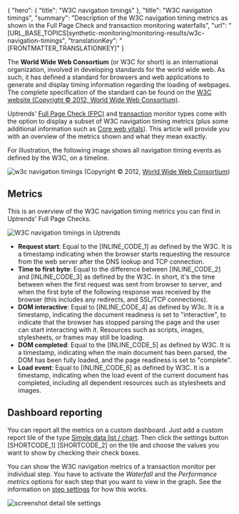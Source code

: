 {
  "hero": {
    "title": "W3C navigation timings"
  },
  "title": "W3C navigation timings",
  "summary": "Description of the W3C navigation timing metrics as shown in the Full Page Check and transaction monitoring waterfalls",
  "url": "[URL_BASE_TOPICS]synthetic-monitoring/monitoring-results/w3c-navigation-timings",
  "translationKey": "[FRONTMATTER_TRANSLATIONKEY]"
}

The **World Wide Web Consortium** (or W3C for short) is an international organization, involved in developing standards for the world wide web. As such, it has defined a standard for browsers and web applications to generate and display timing information regarding the loading of webpages. The complete specification of the standard can be found on the [W3C website (Copyright © 2012, World Wide Web Consortium)]([LINK_URL_1]).

Uptrends' [Full Page Check (FPC)]([LINK_URL_2]) and [transaction]([LINK_URL_3]) monitor types come with the option to display a subset of W3C navigation timing metrics (plus some additional information such as [Core web vitals]([LINK_URL_4])). This article will provide you with an overview of the metrics shown and what they mean exactly. 

For illustration, the following image shows all navigation timing events as defined by the W3C, on a timeline.

![w3c navigation timings]([LINK_URL_5])
(Copyright © 2012, [World Wide Web Consortium]([LINK_URL_6]))

## Metrics

This is an overview of the W3C navigation timing metrics you can find in Uptrends' Full Page Checks. 

![W3C navigation timings in Uptrends]([LINK_URL_7])

- **Request start**: Equal to the [INLINE_CODE_1] as defined by the W3C. It is a timestamp indicating when the browser starts requesting the resource from the web server after the DNS lookup and TCP connection. 
- **Time to first byte**: Equal to the difference between [INLINE_CODE_2] and [INLINE_CODE_3] as defined by the W3C. In short, it's the time between when the first request was sent from browser to server, and when the first byte of the following response was received by the browser (this includes any redirects, and SSL/TCP connections). 
- **DOM interactive**: Equal to [INLINE_CODE_4] as defined by W3c. It is a timestamp, indicating the document readiness is set to "interactive", to indicate that the browser has stopped parsing the page and the user can start interacting with it. Resources such as scripts, images, stylesheets, or frames may still be loading. 
- **DOM completed**: Equal to the [INLINE_CODE_5] as defined by W3C. It is a timestamp, indicating when the main document has been parsed, the DOM has been fully loaded, and the page readiness is set to "complete".
- **Load event**: Equal to [INLINE_CODE_6] as defined by W3C. It is a timestamp, indicating when the load event of the current document has completed, including all dependent resources such as stylesheets and images.

## Dashboard reporting

You can report all the metrics on a custom dashboard. Just add a custom report tile of the type [Simple data list / chart]([LINK_URL_8]). Then click the settings button  [SHORTCODE_1] [SHORTCODE_2] on the tile and choose the values you want to show by checking their check boxes. 

You can show the W3C navigation metrics of a transaction monitor per individual step. You have to activate the *Waterfall* and the *Performance metrics* options for each step that you want to view in the graph. See the information on [step settings]([LINK_URL_9]) for how this works.

![screenshot detail tile settings]([LINK_URL_10])
